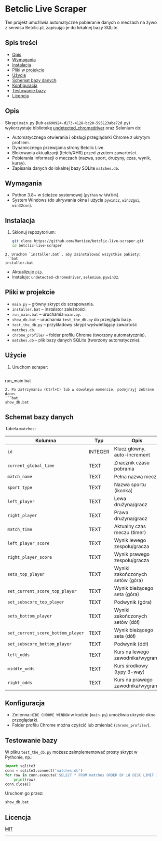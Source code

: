 # Betclic Live Scraper

Ten projekt umożliwia automatyczne pobieranie danych o meczach na żywo z serwisu Betclic.pl, zapisując je do lokalnej bazy SQLite.

## Spis treści

* [Opis](#opis)
* [Wymagania](#wymagania)
* [Instalacja](#instalacja)
* [Pliki w projekcie](#pliki-w-projekcie)
* [Użycie](#użycie)
* [Schemat bazy danych](#schemat-bazy-danych)
* [Konfiguracja](#konfiguracja)
* [Testowanie bazy](#testowanie-bazy)
* [Licencja](#licencja)

## Opis

Skrypt `main.py` (lub `ee690924-d173-4128-bc20-595123abe72d.py`) wykorzystuje bibliotekę [undetected\_chromedriver](https://pypi.org/project/undetected-chromedriver/) oraz Selenium do:

* Automatycznego otwierania i obsługi przeglądarki Chrome z ukrytym profilem.
* Dynamicznego przewijania strony Betclic Live.
* Blokowania aktualizacji (fetch/XHR) przed zrzutem zawartości.
* Pobierania informacji o meczach (nazwa, sport, drużyny, czas, wynik, kursy).
* Zapisania danych do lokalnej bazy SQLite `matches.db`.

## Wymagania

* Python 3.8+ w ścieżce systemowej (`python` w `%PATH%`).
* System Windows (do ukrywania okna i użycia `pywin32`, `win32gui`, `win32con`).

## Instalacja

1. Sklonuj repozytorium:

   ```bash
   git clone https://github.com/Mantiee/betclic-live-scraper.git
   cd betclic-live-scraper

   ```
````
2. Uruchom `installer.bat`, aby zainstalować wszystkie pakiety:
```bat
installer.bat
````

* Aktualizuje `pip`.
* Instaluje: `undetected-chromedriver`, `selenium`, `pywin32`.

## Pliki w projekcie

* `main.py` – główny skrypt do scrapowania.
* `installer.bat` – instalator zależności.
* `run_main.bat` – uruchamia `main.py`.
* `show_db.bat` – uruchamia `test_the_db.py` do przeglądu bazy.
* `test_the_db.py` – przykładowy skrypt wyświetlający zawartość `matches.db`.
* `chrome_profile/` – folder profilu Chrome (tworzony automatycznie).
* `matches.db` – plik bazy danych SQLite (tworzony automatycznie).

## Użycie

1. Uruchom scraper:

   ```bat
   ```

run\_main.bat

````
2. Po zatrzymaniu (Ctrl+C) lub w dowolnym momencie, podejrzyj zebrane dane:
```bat
show_db.bat
````

## Schemat bazy danych

Tabela `matches`:

| Kolumna                           | Typ     | Opis                              |
| --------------------------------- | ------- | --------------------------------- |
| `id`                              | INTEGER | Klucz główny, auto-increment      |
| `current_global_time`             | TEXT    | Znacznik czasu pobrania           |
| `match_name`                      | TEXT    | Pełna nazwa meczu                 |
| `sport_type`                      | TEXT    | Nazwa sportu (ikonka)             |
| `left_player`                     | TEXT    | Lewa drużyna/gracz                |
| `right_player`                    | TEXT    | Prawa drużyna/gracz               |
| `match_time`                      | TEXT    | Aktualny czas meczu (timer)       |
| `left_player_score`               | TEXT    | Wynik lewego zespołu/gracza       |
| `right_player_score`              | TEXT    | Wynik prawego zespołu/gracza      |
| `sets_top_player`                 | TEXT    | Wyniki zakończonych setów (góra)  |
| `set_current_score_top_player`    | TEXT    | Wynik bieżącego seta (góra)       |
| `set_subscore_top_player`         | TEXT    | Podwynik (góra)                   |
| `sets_bottom_player`              | TEXT    | Wyniki zakończonych setów (dół)   |
| `set_current_score_bottom_player` | TEXT    | Wynik bieżącego seta (dół)        |
| `set_subscore_bottom_player`      | TEXT    | Podwynik (dół)                    |
| `left_odds`                       | TEXT    | Kurs na lewego zawodnika/wygraną  |
| `middle_odds`                     | TEXT    | Kurs środkowy (typy 3-way)        |
| `right_odds`                      | TEXT    | Kurs na prawego zawodnika/wygraną |

## Konfiguracja

* Zmienna `HIDE_CHROME_WINDOW` w kodzie (`main.py`) umożliwia ukrycie okna przeglądarki.
* Folder profilu Chrome można czyścić lub zmieniać (`chrome_profile/`).

## Testowanie bazy

W pliku `test_the_db.py` możesz zaimplementować prosty skrypt w Pythonie, np.:

```python
import sqlite3
conn = sqlite3.connect('matches.db')
for row in conn.execute('SELECT * FROM matches ORDER BY id DESC LIMIT 10'):
    print(row)
conn.close()
```

Uruchom go przez:

```bat
show_db.bat
```

## Licencja

[MIT](LICENSE)

---
